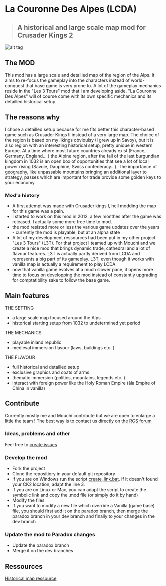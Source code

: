 # La Couronne Des Alpes (LCDA)
>## A historical and large scale map mod for Crusader Kings 2 

![alt tag](http://forum.reseau-js.com/uploads/monthly_2017_08/logo_LCDA_forum.png.1bc2c0fee218fa0da0a2bdcb676b7ac5.png)

## The MOD

This mod has a large scale and detailled map of the region of the Alps. It aims to re-focus the gameplay into the characters instead of world-conquest that base game is very prone to. 
A lot of the gameplay mechanics reside in the "Les 3 Tours" mod that I am developing aside. "La Couronne Des Alpes" will of course come with its own specific mechanics and its detailled historical setup. 

## The reasons why

I chose a detailled setup because for me fits better this character-based game such as Crusader Kings II instead of a very large map. 
The choice of the region is based on my likings obvioulsy (I grew up in Savoy), but it is also region with an interesting historical setup, pretty unique in western Europe.
At a time where most future countries already exist (France, Germany, England... ) the Alpine region, after the fall of the last burgundian kingdom in 1032 is an open box of opportunities that see a lot of local power rising (Savoie, Dauphiné, Swiss confederacy...).
The importance of geography, like unpassable mountains bringing an additional layer to strategy, passes which are important for trade provide some golden keys to your economy. 

### Mod's history

- A first attempt was made with Crusader kings I, hell modding the map for this game was a pain.
- I started to work on this mod in 2012, a few monthes after the game was released. I actually some more free time to mod. 
- the mod resisted more or less the various game updates over the years - currently the mod is playable, but at an alpha state
- A lot of my development ressources had been put in my other project "Les 3 Tours" (L3T). For that project I teamed up with Mouchi and we create a nice mod that brings dynamic trade, cathedral and a lot of flavour features.
L3T is actually partly derived from LCDA and represents a big part of its gameplay. L3T, even though it works with vanilla map is actually a requirement to play LCDA. 
- now that vanilla game evolves at a much slower pace, it opens more time to focus on developping the mod instead of constantly upgrading for comptatibility sake to follow the base game. 

## Main features

THE SETTING
- a large scale map focused around the Alps
- historical starting setup from 1032 to undetermined yet period

THE MECHANICS
- playable inland republic
- medieval immersion flavour (laws, buildings etc. )

THE FLAVOUR
- full historical and detailled setup
- exclusive graphics and coats of arms
- thematic immersion (politics, mountains, legends etc. )
- interact with foreign power like the Holy Roman Empire (àla Empire of China in vanilla)

## Contribute
Currently mostly me and Mouchi contribute but we are open to enlarge a little the team !
The best way is to contact us directly on [the RGS forum](http://forum.reseau-js.com/profile/27689-arko-van-qlimax/)

### Ideas, problems and other
Feel free to [create issues](https://github.com/ArkoG/LCDA/issues)

### Develop the mod
- Fork the project
- Clone the repositiory in your default git repository
- If you are on Windows run the script [create_link.bat](create_link.bat). If it doesn't found your CK2 location, adapt the line 3.
- If you are on Linux or Mac, you can adapt the script to create the symbolic link and copy the .mod file (or simply do it by hand)
- Modify the files
- If you want to modify a new file which override a Vanilla (game base) file, you should first add it on the paradox branch, then merge the paradox branch in your dev branch and finally to your changes in the dev branch

### Update the mod to Paradox changes
- Update the paradox branch
- Merge it on the dev branches

## Ressources
[Historical map ressource](https://www.google.com/maps/d/viewer?mid=1MFoA8nTCr9d9S3OL0Udm1OYTdEI&ll=46.11560966556694%2C6.786117549999972&z=9) 

